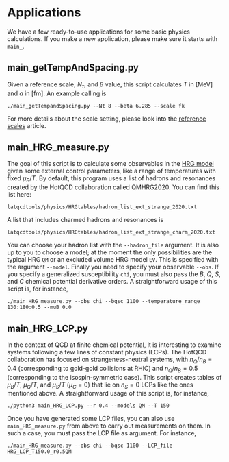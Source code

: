 Applications
=============

We have a few ready-to-use applications for some basic physics calculations. If you make a new application,
please make sure it starts with `main_`.

## main_getTempAndSpacing.py
Given a reference scale, $N_\tau$, and $\beta$ value, this script calculates $T$ in [MeV] and $a$ in [fm]. An
example calling is
```shell
./main_getTempandSpacing.py --Nt 8 --beta 6.285 --scale fk
```
For more details about the scale setting, please look into the 
[reference scales](../physicsAnalysis/referenceScales.md) article.

## main_HRG_measure.py
The goal of this script is to calculate some observables in the [HRG model](../physicsAnalysis/HRG.md) given some
external control parameters, like a range of temperatures with fixed $\mu_B/T$. By default, this program uses
a list of hadrons and resonances created by the HotQCD collaboration called QMHRG2020. You can find this list here:
```shell
latqcdtools/physics/HRGtables/hadron_list_ext_strange_2020.txt
```
A list that includes charmed hadrons and resonances is
```shell
latqcdtools/physics/HRGtables/hadron_list_ext_strange_charm_2020.txt
```
You can choose your hadron list with the `--hadron_file` argument. It is also up to you to choose a model; at the moment
the only possibilities are the typical HRG `QM` or an excluded volume HRG model `EV`. This is specified with
the argument `--model`. Finally you need to specify your observable `--obs`. If you specify a generalized
susceptibility `chi`, you must also pass the $B$, $Q$, $S$, and $C$ chemical potential derivative orders.
A straightforward usage of this script is, for instance,
```shell
./main_HRG_measure.py --obs chi --bqsc 1100 --temperature_range 130:180:0.5 --muB 0.0
```

## main_HRG_LCP.py
In the context of QCD at finite chemical potential, it is interesting to examine systems following a few lines
of constant physics (LCPs). The HotQCD collaboration has focused on strangeness-neutral systems, with $n_Q/n_B=0.4$
(corresponding to gold-gold collisions at RHIC) and $n_Q/n_B=0.5$ (corresponding to the isospin-symmetric case).
This script creates tables of $\mu_B/T$, $\mu_Q/T$, and $\mu_S/T$ ($\mu_C=0$) that lie on $n_S=0$ LCPs like the ones
mentioned above.
A straightforward usage of this script is, for instance,
```shell
./python3 main_HRG_LCP.py --r 0.4 --models QM --T 150
```
Once you have generated some LCP files, you can also use `main_HRG_measure.py` from above to carry out measurements
on them. In such a case, you must pass the LCP file as argument. For instance,
```shell
./main_HRG_measure.py --obs chi --bqsc 1100 --LCP_file HRG_LCP_T150.0_r0.5QM
```
